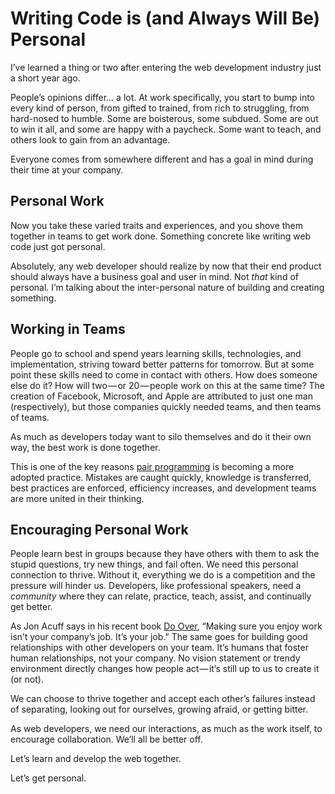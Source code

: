 # Writing Code is (and Always Will Be) Personal

I’ve learned a thing or two after entering the web development industry just a short year ago.

People’s opinions differ... a lot. At work specifically, you start to bump into every kind of person, from gifted to trained, from rich to struggling, from hard-nosed to humble. Some are boisterous, some subdued. Some are out to win it all, and some are happy with a paycheck. Some want to teach, and others look to gain from an advantage.

Everyone comes from somewhere different and has a goal in mind during their time at your company.

## Personal Work

Now you take these varied traits and experiences, and you shove them together in teams to get work done. Something concrete like writing web code just got personal.

Absolutely, any web developer should realize by now that their end product should always have a business goal and user in mind. Not *that* kind of personal. I’m talking about the inter-personal nature of building and creating something.

## Working in Teams

People go to school and spend years learning skills, technologies, and implementation, striving toward better patterns for tomorrow. But at some point these skills need to come in contact with others. How does someone else do it? How will two — or 20 — people work on this at the same time? The creation of Facebook, Microsoft, and Apple are attributed to just one man (respectively), but those companies quickly needed teams, and then teams of teams.

As much as developers today want to silo themselves and do it their own way, the best work is done together.

This is one of the key reasons [pair programming](https://www.airpair.com/pair-programming) is becoming a more adopted practice. Mistakes are caught quickly, knowledge is transferred, best practices are enforced, efficiency increases, and development teams are more united in their thinking.

## Encouraging Personal Work

People learn best in groups because they have others with them to ask the stupid questions, try new things, and fail often. We need this personal connection to thrive. Without it, everything we do is a competition and the pressure will hinder us. Developers, like professional speakers, need a *community* where they can relate, practice, teach, assist, and continually get better.

As Jon Acuff says in his recent book [Do Over](http://doover.me), “Making sure you enjoy work isn’t your company’s job. It’s your job.” The same goes for building good relationships with other developers on your team. It’s humans that foster human relationships, not your company. No vision statement or trendy environment directly changes how people act — it’s still up to us to create it (or not).

We can choose to thrive together and accept each other’s failures instead of separating, looking out for ourselves, growing afraid, or getting bitter.

As web developers, we need our interactions, as much as the work itself, to encourage collaboration. We’ll all be better off.

Let’s learn and develop the web together.

Let’s get personal.